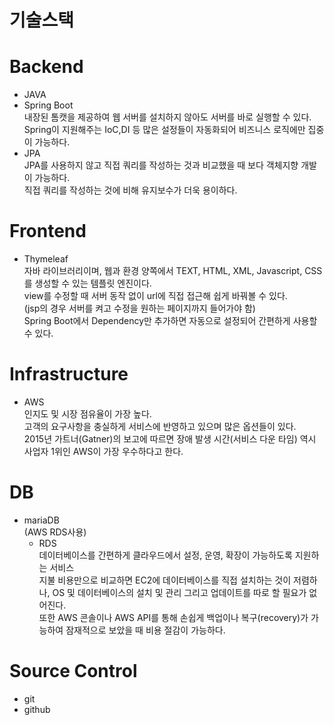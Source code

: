 
# 기술스택




# Backend
- JAVA
- Spring Boot <br>
내장된 톰캣을 제공하여 웹 서버를 설치하지 않아도 서버를 바로 실행할 수 있다. <br>
Spring이 지원해주는 IoC,DI 등 많은 설정들이 자동화되어 비즈니스 로직에만 집중이 가능하다. <br>
- JPA <br>
JPA를 사용하지 않고 직접 쿼리를 작성하는 것과 비교했을 때 보다 객체지향 개발이 가능하다. <br>
직접 쿼리를 작성하는 것에 비해 유지보수가 더욱 용이하다. <br>


# Frontend
- Thymeleaf <br>
자바 라이브러리이며, 웹과 환경 양쪽에서 TEXT, HTML, XML, Javascript, CSS를 생성할 수 있는 템플릿 엔진이다. <br>
view를 수정할 때 서버 동작 없이 url에 직접 접근해 쉽게 바꿔볼 수 있다. <br>
(jsp의 경우 서버를 켜고 수정을 원하는 페이지까지 들어가야 함) <br>
Spring Boot에서 Dependency만 추가하면 자동으로 설정되어 간편하게 사용할 수 있다. <br>


# Infrastructure
- AWS <br>
인지도 및 시장 점유율이 가장 높다. <br>
고객의 요구사항을 충실하게 서비스에 반영하고 있으며 많은 옵션들이 있다. <br>
2015년 가트너(Gatner)의 보고에 따르면 장애 발생 시간(서비스 다운 타임) 역시 사업자 1위인 AWS이 가장 우수하다고 한다. <br>


# DB
- mariaDB <br>
(AWS RDS사용)
    - RDS <br>
      데이터베이스를 간편하게 클라우드에서 설정, 운영, 확장이 가능하도록 지원하는 서비스 <br>
      지불 비용만으로 비교하면 EC2에 데이터베이스를 직접 설치하는 것이 저렴하나, OS 및 데이터베이스의 설치 및 관리 그리고 업데이트를 따로 할 필요가 없어진다.  <br>
      또한 AWS 콘솔이나 AWS API를 통해 손쉽게 백업이나 복구(recovery)가 가능하여 잠재적으로 보았을 때 비용 절감이 가능하다. <br>


# Source Control
- git
- github
